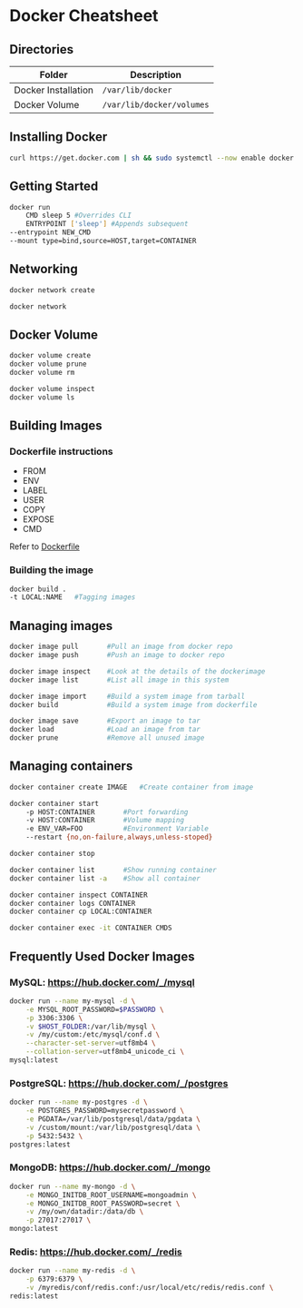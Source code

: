 # Docker Cheatsheet

## Directories
|Folder|Description|
|---|---|
|Docker Installation|`/var/lib/docker`|
|Docker Volume|`/var/lib/docker/volumes`|


## Installing Docker
```bash
curl https://get.docker.com | sh && sudo systemctl --now enable docker
```

## Getting Started
```bash
docker run
    CMD sleep 5 #Overrides CLI
    ENTRYPOINT ['sleep'] #Appends subsequent
--entrypoint NEW_CMD
--mount type=bind,source=HOST,target=CONTAINER
```

## Networking
```bash
docker network create

docker network
```

## Docker Volume
```bash
docker volume create
docker volume prune
docker volume rm

docker volume inspect
docker volume ls
```

## Building Images

### Dockerfile instructions
* FROM
* ENV
* LABEL
* USER
* COPY
* EXPOSE
* CMD

Refer to [Dockerfile](https://docs.docker.com/engine/reference/builder)

### Building the image
```bash
docker build .
-t LOCAL:NAME   #Tagging images
```

## Managing images
```bash
docker image pull       #Pull an image from docker repo
docker image push       #Push an image to docker repo

docker image inspect    #Look at the details of the dockerimage
docker image list       #List all image in this system

docker image import     #Build a system image from tarball
docker build            #Build a system image from dockerfile

docker image save       #Export an image to tar
docker load             #Load an image from tar
docker prune            #Remove all unused image
```

## Managing containers
```bash
docker container create IMAGE   #Create container from image

docker container start
    -p HOST:CONTAINER       #Port forwarding
    -v HOST:CONTAINER       #Volume mapping
    -e ENV_VAR=FOO          #Environment Variable
    --restart {no,on-failure,always,unless-stoped}

docker container stop

docker container list       #Show running container
docker container list -a    #Show all container

docker container inspect CONTAINER
docker container logs CONTAINER
docker container cp LOCAL:CONTAINER

docker container exec -it CONTAINER CMDS
```

## Frequently Used Docker Images

### MySQL: https://hub.docker.com/_/mysql
```bash
docker run --name my-mysql -d \
    -e MYSQL_ROOT_PASSWORD=$PASSWORD \
    -p 3306:3306 \
    -v $HOST_FOLDER:/var/lib/mysql \
    -v /my/custom:/etc/mysql/conf.d \
    --character-set-server=utf8mb4 \
    --collation-server=utf8mb4_unicode_ci \
mysql:latest
```

### PostgreSQL: https://hub.docker.com/_/postgres
```bash
docker run --name my-postgres -d \
    -e POSTGRES_PASSWORD=mysecretpassword \
    -e PGDATA=/var/lib/postgresql/data/pgdata \
    -v /custom/mount:/var/lib/postgresql/data \
    -p 5432:5432 \
postgres:latest
```

### MongoDB: https://hub.docker.com/_/mongo
```bash
docker run --name my-mongo -d \
    -e MONGO_INITDB_ROOT_USERNAME=mongoadmin \
    -e MONGO_INITDB_ROOT_PASSWORD=secret \
    -v /my/own/datadir:/data/db \
    -p 27017:27017 \
mongo:latest
```

### Redis: https://hub.docker.com/_/redis
```bash
docker run --name my-redis -d \
    -p 6379:6379 \
    -v /myredis/conf/redis.conf:/usr/local/etc/redis/redis.conf \
redis:latest
```
